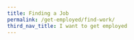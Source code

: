 ```yaml
---
title: Finding a Job
permalink: /get-employed/find-work/
third_nav_title: I want to get employed
---
```


